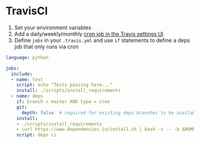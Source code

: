 # TravisCI

1. Set your environment variables
1. Add a daily/weekly/monthly [cron job in the Travis settings UI](https://docs.travis-ci.com/user/cron-jobs/)
1. Define `jobs` in your `.travis.yml` and use `if` statements to define a deps job that only runs via cron

```yml
language: python

jobs:
  include:
  - name: test
    script: echo "Tests passing here..."
    install: ./scripts/install_requirements
  - name: deps
    if: branch = master AND type = cron
    git:
      depth: false  # required for existing deps branches to be available
    install:
    - ./scripts/install_requirements
    - curl https://www.dependencies.io/install.sh | bash -s -- -b $HOME/bin
    script: deps ci
```
